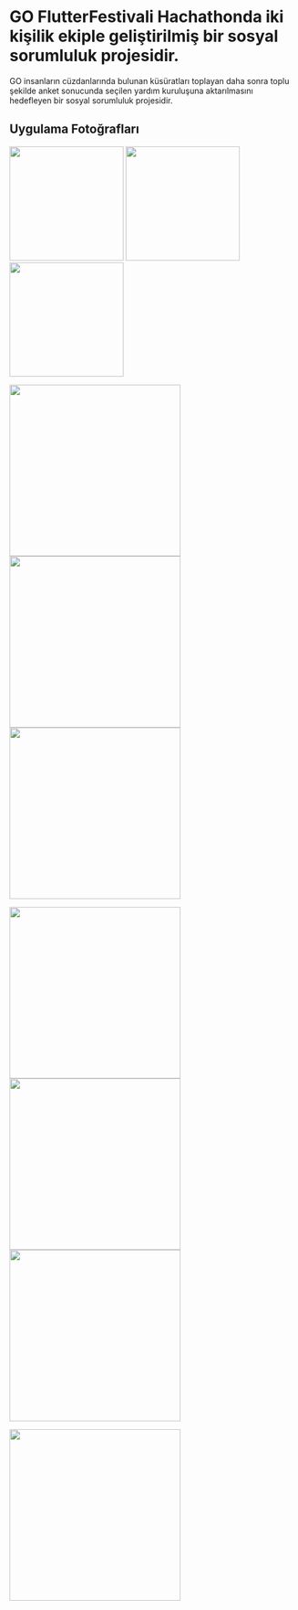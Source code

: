# GO FlutterFestivali Hachathonda iki kişilik ekiple geliştirilmiş bir sosyal sorumluluk projesidir.

GO insanların cüzdanlarında bulunan küsüratları toplayan daha sonra toplu şekilde anket sonucunda seçilen yardım kuruluşuna aktarılmasını hedefleyen bir sosyal sorumluluk projesidir.

## Uygulama Fotoğrafları

<p float="left">
  <img src="https://user-images.githubusercontent.com/45129432/115147859-b85a5180-a065-11eb-833c-25c28d632595.jpeg" width="200" />
  <img src="https://user-images.githubusercontent.com/45129432/115147867-bd1f0580-a065-11eb-93c0-3045e81718b5.jpeg" width="200" /> 
  <img src="https://user-images.githubusercontent.com/45129432/115147870-bf815f80-a065-11eb-9073-a91fc4502d86.jpeg" width="200" />
</p>

<p float="left">
  <img src="https://user-images.githubusercontent.com/45129432/115147877-c60fd700-a065-11eb-9de0-526e0f2f3724.jpeg" width="300" />
  <img src="https://user-images.githubusercontent.com/45129432/115147881-c7d99a80-a065-11eb-84ad-dcf8f571c59b.jpeg" width="300" /> 
  <img src="https://user-images.githubusercontent.com/45129432/115147885-cad48b00-a065-11eb-9f44-19a618307c66.jpeg" width="300" />
</p>

<p float="left">
  <img src="https://user-images.githubusercontent.com/45129432/115147893-cd36e500-a065-11eb-99e2-d23dacabc314.jpeg" width="300" />
  <img src="https://user-images.githubusercontent.com/45129432/115147909-d9bb3d80-a065-11eb-9c53-aec13534618c.jpeg" width="300" /> 
  <img src="https://user-images.githubusercontent.com/45129432/115147911-dde75b00-a065-11eb-8ac2-3df974704b8e.jpeg" width="300" />
</p>

<p float="left">
  <img src="https://user-images.githubusercontent.com/45129432/115147921-e5a6ff80-a065-11eb-9da1-6330e4974a55.jpeg" width="300" />
  
</p>
